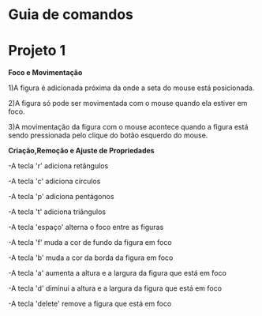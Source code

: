 # Guia de comandos
# Projeto 1

**Foco e Movimentação**
<p>1)A figura é adicionada próxima da onde a seta do mouse está posicionada.
<p>2)A figura só pode ser movimentada com o mouse quando ela estiver em foco.
<p>3)A movimentação da figura com o mouse acontece quando a figura está sendo pressionada pelo clique do botão esquerdo do mouse.
<p>  
<p>
  
**Criação,Remoção e Ajuste de Propriedades**

<p>-A tecla 'r' adiciona retângulos
<p>-A tecla 'c' adiciona círculos
<p>-A tecla 'p' adiciona pentágonos
<p>-A tecla 't' adiciona triângulos
<p>-A tecla 'espaço' alterna o foco entre as figuras
<p>-A tecla 'f' muda a cor de fundo da figura em foco
<p>-A tecla 'b' muda a cor da borda da figura em foco
<p>-A tecla 'a' aumenta a altura e a largura da figura que está em foco
<p>-A tecla 'd' diminui a altura e a largura da figura que está em foco
<p>-A tecla 'delete' remove a figura que está em foco

  
  
